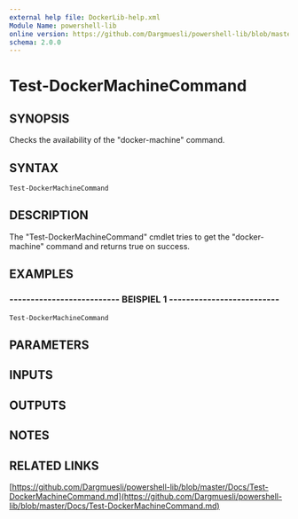 ```yaml
---
external help file: DockerLib-help.xml
Module Name: powershell-lib
online version: https://github.com/Dargmuesli/powershell-lib/blob/master/Docs/Test-DockerMachineCommand.md
schema: 2.0.0
---
```


# Test-DockerMachineCommand

## SYNOPSIS
Checks the availability of the "docker-machine" command.

## SYNTAX

```
Test-DockerMachineCommand
```

## DESCRIPTION
The "Test-DockerMachineCommand" cmdlet tries to get the "docker-machine" command and returns true on success.

## EXAMPLES

### -------------------------- BEISPIEL 1 --------------------------
```
Test-DockerMachineCommand
```

## PARAMETERS

## INPUTS

## OUTPUTS

## NOTES

## RELATED LINKS

[https://github.com/Dargmuesli/powershell-lib/blob/master/Docs/Test-DockerMachineCommand.md](https://github.com/Dargmuesli/powershell-lib/blob/master/Docs/Test-DockerMachineCommand.md)

